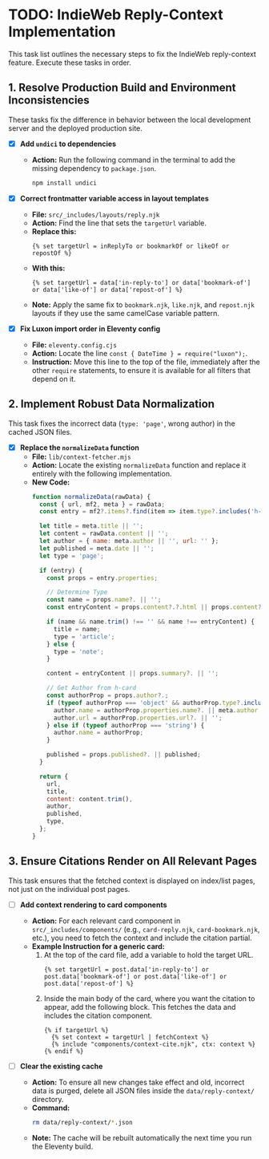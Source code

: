 # TODO: IndieWeb Reply-Context Implementation

This task list outlines the necessary steps to fix the IndieWeb reply-context feature. Execute these tasks in order.

## 1. Resolve Production Build and Environment Inconsistencies

These tasks fix the difference in behavior between the local development server and the deployed production site.

- [x] **Add `undici` to dependencies**
  - **Action:** Run the following command in the terminal to add the missing dependency to `package.json`.
    ```bash
    npm install undici
    ```

- [x] **Correct frontmatter variable access in layout templates**
  - **File:** `src/_includes/layouts/reply.njk`
  - **Action:** Find the line that sets the `targetUrl` variable.
  - **Replace this:**
    ```njk
    {% set targetUrl = inReplyTo or bookmarkOf or likeOf or repostOf %}
    ```
  - **With this:**
    ```njk
    {% set targetUrl = data['in-reply-to'] or data['bookmark-of'] or data['like-of'] or data['repost-of'] %}
    ```
  - **Note:** Apply the same fix to `bookmark.njk`, `like.njk`, and `repost.njk` layouts if they use the same camelCase variable pattern.

- [x] **Fix Luxon import order in Eleventy config**
  - **File:** `eleventy.config.cjs`
  - **Action:** Locate the line `const { DateTime } = require("luxon");`.
  - **Instruction:** Move this line to the top of the file, immediately after the other `require` statements, to ensure it is available for all filters that depend on it.

## 2. Implement Robust Data Normalization

This task fixes the incorrect data (`type: 'page'`, wrong author) in the cached JSON files.

- [x] **Replace the `normalizeData` function**
  - **File:** `lib/context-fetcher.mjs`
  - **Action:** Locate the existing `normalizeData` function and replace it entirely with the following implementation.
  - **New Code:**
    ```javascript
    function normalizeData(rawData) {
      const { url, mf2, meta } = rawData;
      const entry = mf2?.items?.find(item => item.type?.includes('h-entry'));

      let title = meta.title || '';
      let content = rawData.content || '';
      let author = { name: meta.author || '', url: '' };
      let published = meta.date || '';
      let type = 'page';

      if (entry) {
        const props = entry.properties;

        // Determine Type
        const name = props.name?. || '';
        const entryContent = props.content?.?.html || props.content?.?.value || props.content?. || '';

        if (name && name.trim() !== '' && name !== entryContent) {
          title = name;
          type = 'article';
        } else {
          type = 'note';
        }

        content = entryContent || props.summary?. || '';

        // Get Author from h-card
        const authorProp = props.author?.;
        if (typeof authorProp === 'object' && authorProp.type?.includes('h-card')) {
          author.name = authorProp.properties.name?. || meta.author || '';
          author.url = authorProp.properties.url?. || '';
        } else if (typeof authorProp === 'string') {
          author.name = authorProp;
        }

        published = props.published?. || published;
      }

      return {
        url,
        title,
        content: content.trim(),
        author,
        published,
        type,
      };
    }
    ```

## 3. Ensure Citations Render on All Relevant Pages

This task ensures that the fetched context is displayed on index/list pages, not just on the individual post pages.

- [ ] **Add context rendering to card components**
  - **Action:** For each relevant card component in `src/_includes/components/` (e.g., `card-reply.njk`, `card-bookmark.njk`, etc.), you need to fetch the context and include the citation partial.
  - **Example Instruction for a generic card:**
    1.  At the top of the card file, add a variable to hold the target URL.
        ```njk
        {% set targetUrl = post.data['in-reply-to'] or post.data['bookmark-of'] or post.data['like-of'] or post.data['repost-of'] %}
        ```
    2.  Inside the main body of the card, where you want the citation to appear, add the following block. This fetches the data and includes the citation component.
        ```njk
        {% if targetUrl %}
          {% set context = targetUrl | fetchContext %}
          {% include "components/context-cite.njk", ctx: context %}
        {% endif %}
        ```

- [ ] **Clear the existing cache**
  - **Action:** To ensure all new changes take effect and old, incorrect data is purged, delete all JSON files inside the `data/reply-context/` directory.
  - **Command:**
    ```bash
    rm data/reply-context/*.json
    ```
  - **Note:** The cache will be rebuilt automatically the next time you run the Eleventy build.
